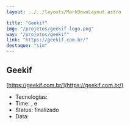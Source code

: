 ```yaml
---
layout: ../../layouts/MarkDownLayout.astro

title: "Geekif"
img: "/projetos/geekif-logo.png"
way: "/projetos/geekif"
link: "https://geekif.com.br/"
destaque: "sim"
---
```


## Geekif
[https://geekif.com.br/](https://geekif.com.br/)

- Tecnologias: 
- Time: [](/membros/#/), [](/membros/#/) e [](/membros/#/)
- Status: finalizado
- Data: 
